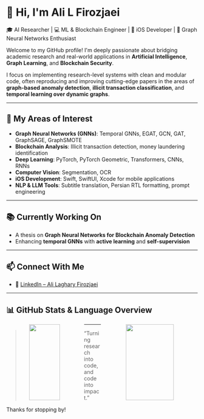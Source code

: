 # 👋 Hi, I'm Ali L Firozjaei

🎓 AI Researcher | 💻 ML & Blockchain Engineer | 📱 iOS Developer | 🧠 Graph Neural Networks Enthusiast

Welcome to my GitHub profile! I'm deeply passionate about bridging academic research and real-world applications in **Artificial Intelligence**, **Graph Learning**, and **Blockchain Security**.

I focus on implementing research-level systems with clean and modular code, often reproducing and improving cutting-edge papers in the areas of **graph-based anomaly detection**, **illicit transaction classification**, and **temporal learning over dynamic graphs**.

---

## 🧠 My Areas of Interest

- **Graph Neural Networks (GNNs)**: Temporal GNNs, EGAT, GCN, GAT, GraphSAGE, GraphSMOTE  
- **Blockchain Analysis**: Illicit transaction detection, money laundering identification  
- **Deep Learning**: PyTorch, PyTorch Geometric, Transformers, CNNs, RNNs  
- **Computer Vision**: Segmentation, OCR 
- **iOS Development**: Swift, SwiftUI, Xcode for mobile applications  
- **NLP & LLM Tools**: Subtitle translation, Persian RTL formatting, prompt engineering  

---

## 📚 Currently Working On

- A thesis on **Graph Neural Networks for Blockchain Anomaly Detection**  
- Enhancing **temporal GNNs** with **active learning** and **self-supervision**  

---

## 📫 Connect With Me

- 🔗 [LinkedIn – Ali Laghary Firozjaei](https://www.linkedin.com/in/ali-laghary-firozjaei/)

---

## 📊 GitHub Stats & Language Overview

<div align="center">
  <img width="40%" align="left" height="200" src="https://github-readme-stats.vercel.app/api/top-langs/?username=alifirozjaei&size_weight=0.0005&count_weight=0.3&layout=compact&theme=vision-friendly-dark">
  <img width="50%" align="right" height="200" src="https://github-readme-streak-stats.herokuapp.com/?user=alifirozjaei&count_private=true&theme=vision-friendly-dark">
</div>


---


> “Turning research into code, and code into impact.”

Thanks for stopping by!
